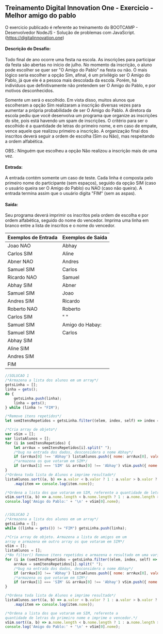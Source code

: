 ## Treinamento Digital Innovation One - Exercicio - Melhor amigo do pablo

O exercicio publicado é referente ao treinamento do BOOTCAMP - Desenvolvedor NodeJS -  Solução de problemas com JavaScript.
(https://digitalinnovation.one)

#### Descrição do Desafio:

Todo final de ano ocorre uma festa na escola. As inscrições para participar da festa são abertas no início de julho. No momento da inscrição, o aluno pode escolher se quer ser "O Amigo do Pablo" na festa ou não. O mais lógico seria escolher a opção Sim, afinal, é um privilégio ser O Amigo do Pablo, já que ele é a pessoa mais descolada da escola. Porém, há indivíduos que definitivamente não pretendem ser O Amigo do Pablo, e por motivos desconhecidos.

Somente um será o escolhido. Em vista disso, muitos alunos que escolheram a opção Sim realizaram a inscrição diversas vezes para aumentar a própria probabilidade de ser O Amigo do Pablo. A diretora da escola pediu que você desenvolva um programa que organize as inscrições do site, pois está havendo um spam de inscrições. O critério para ser o escolhido é a quantidade de letras do primeiro nome, e em caso de empate, vence aquele que realizou primeiro a inscrição. A organização final dos inscritos deverá seguir a ordem de escolha (Sim ou Não), mas respeitando a ordem alfabética.

OBS.: Ninguém que escolheu a opção Não realizou a inscrição mais de uma vez.


#### Entrada:

A entrada contém somente um caso de teste. Cada linha é composta pelo primeiro nome do participante (sem espaços), seguido da opção SIM (caso o usuário queira ser O Amigo do Pablo) ou NAO (caso não queira). A entrada termina assim que o usuário digita "FIM" (sem as aspas).

#### Saída:

Seu programa deverá imprimir os inscritos pela ordem de escolha e por ordem alfabética, seguido do nome do vencedor. Imprima uma linha em branco entre a lista de inscritos e o nome do vencedor.

Exemplos de Entrada  | Exemplos de Saída
------------- | -------------
Joao NAO | Abhay
Carlos SIM | Aline
Abner NAO | Andres
Samuel SIM | Carlos
Ricardo NAO | Samuel
Abhay SIM | Abner
Samuel SIM | Joao
Andres SIM | Ricardo
Roberto NAO | Roberto
Carlos SIM | " "
Samuel SIM | Amigo do Habay:
Samuel SIM | Carlos
Abhay SIM |
Aline SIM |
Andres SIM |
FIM |


```javascript
//SOLUCAO 1
/*Armazena a lista dos alunos em um array*/
getsLinha = [];
linha = gets();
do {
    getsLinha.push(linha);
    linha = gets();
} while (linha != "FIM");

/*Remove itens repetidos*/
let semItensRepetidos = getsLinha.filter((elem, index, self) => index === self.indexOf(elem));

/*Cria array de objeto*/
var vSim = [];
var listaAlunos = [];
for (i in semItensRepetidos) {
    let arrAux = semItensRepetidos[i].split(" ");
    /*bug na entrada dos dados, desconsidera o nome Abhay*/
    if (arrAux[0] !== 'Abhay') listaAlunos.push({ nome: arrAux[0], valor: arrAux[1] });
    /*armazena os que votaram em SIM*/
    if (arrAux[1] === 'SIM' && arrAux[0] !== 'Abhay') vSim.push({ nome: arrAux[0], valor: arrAux[1] });
}
/*Ordena toda lista de Alunos e imprime resultado*/
listaAlunos.sort((a, b) => a.valor < b.valor ? 1 : a.valor > b.valor ? -1 : a.nome > b.nome ? 1 : -1)
    .map(item => console.log(item.nome));

/*Ordena a lista dos que votaram em SIM, referente a quantidade de letras do primeiro nome e imprime o vencedor*/
vSim.sort((a, b) => a.nome.length < b.nome.length ? 1 : a.nome.length > b.nome.length ? -1 : 0);
console.log('Amigo do Pablo:' + '\n' + vSim[0].nome);


//SOLUCAO 2
/*Armazena a lista dos alunos em um array*/
getsLinha = [];
while ((linha = gets()) != "FIM") getsLinha.push(linha);

/*Cria array de objeto. Armazena a lista de amigos em um 
array e armazena em outro array os que votaram em SIM*/
vSim = [];
listaAlunos = [];
/*No filter() Remove itens repetidos e armazena o resultado em uma variavel 'semItensRepetidos'*/
for (i in (semItensRepetidos = getsLinha.filter((elem, index, self) => index === self.indexOf(elem)))) {
    arrAux = semItensRepetidos[i].split(" ");
    /*bug na entrada dos dados, desconsidera o nome Abhay*/
    if (arrAux[0] !== 'Abhay') listaAlunos.push({ nome: arrAux[0], valor: arrAux[1] });
    /*armazena os que votaram em SIM*/
    if (arrAux[1] === 'SIM' && arrAux[0] !== 'Abhay') vSim.push({ nome: arrAux[0], valor: arrAux[1] });
}

/*Ordena toda lista de Alunos e imprime resultado*/
listaAlunos.sort((a, b) => a.valor < b.valor ? 1 : a.valor > b.valor ? -1 : a.nome > b.nome ? 1 : -1)
    .map(item => console.log(item.nome));

/*Ordena a lista dos que votaram em SIM, referente a 
quantidade de letras do primeiro nome e imprime o vencedor.*/
vSim.sort((a, b) => a.nome.length < b.nome.length ? 1 : a.nome.length > b.nome.length ? -1 : 0);
console.log('Amigo do Pablo:' + '\n' + vSim[0].nome);
```
